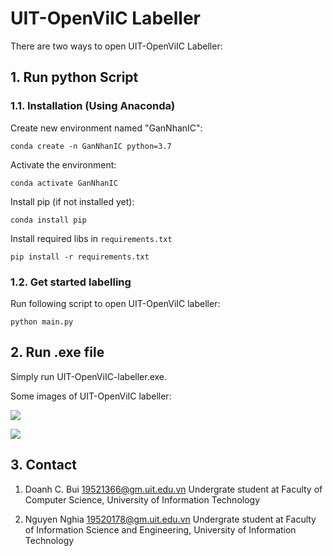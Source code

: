 # UIT-OpenViIC Labeller

There are two ways to open UIT-OpenViIC Labeller:

## 1. Run python Script
### 1.1. Installation (Using Anaconda)

Create new environment named "GanNhanIC":
```
conda create -n GanNhanIC python=3.7
```

Activate the environment:
```
conda activate GanNhanIC
```

Install pip (if not installed yet):
```
conda install pip
```

Install required libs in `requirements.txt`
```
pip install -r requirements.txt
```

### 1.2. Get started labelling

Run following script to open UIT-OpenViIC labeller:

```
python main.py
```

## 2. Run .exe file

Simply run UIT-OpenViIC-labeller.exe.

Some images of UIT-OpenViIC labeller:

![](https://i.imgur.com/RUaMC7N.png)

![](https://i.imgur.com/3fpIa3a.png)

## 3. Contact

1. Doanh C. Bui
19521366@gm.uit.edu.vn
Undergrate student at Faculty of Computer Science, University of Information Technology

2. Nguyen Nghia
19520178@gm.uit.edu.vn
Undergrate student at Faculty of Information Science and Engineering, University of Information Technology